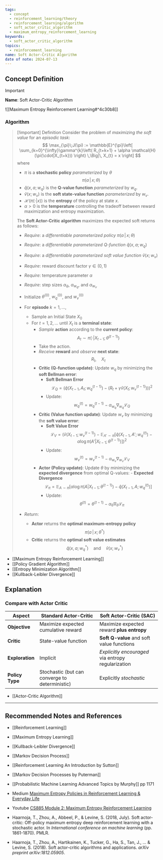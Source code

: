 ```yaml
---
tags:
  - concept
  - reinforcement_learning/theory
  - reinforcement_learning/algorithm
  - soft_actor_critic_algorithm
  - maximum_entropy_reinforcement_learning
keywords:
  - soft_actor_critic_algorithm
topics:
  - reinforcement_learning
name: Soft Actor-Critic Algorithm
date of note: 2024-07-13
---
```


## Concept Definition

>[!important]
>**Name**: Soft Actor-Critic Algorithm

![[Maximum Entropy Reinforcement Learning#^4c30b8]]


### Algorithm

>[!important] Definition
>Consider the problem of *maximizing the soft value* for an *episodic task*:
>$$
>\max_{\pi}\;J(\pi) := \mathbb{E}^{\pi}\left[ \sum_{k=0}^{\infty}\gamma^{k}\left( R_{t+k+1} + \alpha \mathcal{H}(\pi(\cdot|X_{t+k})) \right) \,\Big|\, X_{t} = x \right]
>$$
>where
>- $\pi$ is a **stochastic policy** *parameterized* by $\theta$ $$\pi(a\,|\,x;\, \theta)$$
>- $\hat{q}(x,a; w_q)$ is the **Q-value function** *parameterized* by $w_q$.
>- $\hat{v}(x; w_v)$ is the **soft state-value function** *parameterized* by $w_v$.
>- $\mathcal{H}(\pi(\cdot|x))$ is the **entropy** of the policy at state $x$.
>- $\alpha>0$ is the **temperature** controlling the tradeoff between reward maximization and entropy maximization.
>  
>The **Soft Actor-Critic algorithm** maximizes the expected soft returns as follows:
>
>- *Require*: a *differentiable parameterized policy* $\pi(a\,|\,x;\, \theta)$
>- *Require*: a *differentiable parameterized Q-function* $\hat{q}(x,a; w_q)$
>- *Require*: a *differentiable parameterized soft value function* $\hat{v}(x; w_v)$
>- *Require*: reward discount factor $\gamma\in (0,1)$
>- *Require*: temperature parameter $\alpha$
>- *Require*: step sizes $\alpha_{\theta}$, $\alpha_{w_q}$, and $\alpha_{w_v}$
>- Initialize $\theta^{(0)}$, $w_q^{(0)}$, and $w_v^{(0)}$
>
>- For **episode** $k=1, \ldots,$
>	- Sample an Initial State $X_{0}$
>	- For $t=1, 2, \ldots$ until $X_{t}$ is a **terminal state**:
>		- *Sample* **action** according to the **current policy**:
>		  $$
>		  A_{t} \sim \pi(\cdot|X_{t-1};\theta^{(t-1)})
>		  $$
>		- Take the action.
>		- *Receive* **reward** and *observe* **next state**:
>		  $$
>		  R_{t}, \quad X_{t}
>		  $$
>		- **Critic (Q-function update)**: Update $w_q$ by minimizing the **soft Bellman error**:
>			- **Soft Bellman Error** $$\mathcal{L}_{Q} = \left( \hat{q}(X_{t-1}, A_t; w_q^{(t-1)}) - \left( R_{t} + \gamma \hat{v}(X_{t}; w_v^{(t-1)}) \right) \right)^2$$
>			- Update:  $$w_q^{(t)} = w_q^{(t-1)} - \alpha_{w_q} \nabla_{w_q} \mathcal{L}_{Q}$$
>		- **Critic (Value function update)**: Update $w_v$ by minimizing the **soft value error**:
>			- **Soft Value Error**  $$\mathcal{L}_{V} = \left( \hat{v}(X_{t-1}; w_v^{(t-1)}) - \mathbb{E}_{A' \sim \pi}\left[ \hat{q}(X_{t-1}, A'; w_q^{(t)}) - \alpha \log \pi(A'|X_{t-1}; \theta^{(t-1)}) \right] \right)^2$$
>			- Update: $$w_v^{(t)} = w_v^{(t-1)} - \alpha_{w_v} \nabla_{w_v} \mathcal{L}_{V}$$
>		- **Actor (Policy update)**: Update $\theta$ by minimizing the **expected divergence** from optimal Q-values:
>			  - **Expected Divergence** $$\mathcal{L}_{\pi} = \mathbb{E}_{A \sim \pi}\left[ \alpha \log \pi(A|X_{t-1}; \theta^{(t-1)}) - \hat{q}(X_{t-1}, A; w_q^{(t)}) \right]$$
>			- Update: $$\theta^{(t)} = \theta^{(t-1)} - \alpha_{\theta} \nabla_{\theta} \mathcal{L}_{\pi}$$
>
>- *Return*:
>	- **Actor** returns the **optimal maximum-entropy policy** $$\pi(a\,|\,x;\,\theta^*)$$
>	- **Critic** returns the **optimal soft value estimates** $$\hat{q}(x,a; w_q^*) \quad \text{and} \quad \hat{v}(x; w_v^*)$$


- [[Maximum Entropy Reinforcement Learning]]
- [[Policy Gradient Algorithm]]
- [[Entropy Minimization Algorithm]]
- [[Kullback-Leibler Divergence]]


## Explanation

### Compare with Actor Critic

| Aspect          | Standard Actor-Critic                          | Soft Actor-Critic (SAC)                            |
| --------------- | ---------------------------------------------- | -------------------------------------------------- |
| **Objective**   | Maximize expected cumulative reward            | Maximize expected reward **plus entropy**          |
| **Critic**      | State-value function                           | **Soft Q-value** and soft value functions          |
| **Exploration** | Implicit                                       | *Explicitly encouraged* via entropy regularization |
| **Policy Type** | Stochastic (but can converge to deterministic) | Explicitly *stochastic*                            |

- [[Actor-Critic Algorithm]]


-----------
##  Recommended Notes and References


- [[Reinforcement Learning]]
- [[Maximum Entropy Learning]]
- [[Kullback-Leibler Divergence]]
- [[Markov Decision Process]]



- [[Reinforcement Learning An Introduction by Sutton]]
- [[Markov Decision Processes by Puterman]]
- [[Probabilistic Machine Learning Advanced Topics by Murphy]] pp 1171

- Medium [Maximum Entropy Policies in Reinforcement Learning & Everyday Life](https://awjuliani.medium.com/maximum-entropy-policies-in-reinforcement-learning-everyday-life-f5a1cc18d32d)
- Youtube [CS885 Module 2: Maximum Entropy Reinforcement Learning](https://www.youtube.com/watch?v=ZsW0LCPPWHU)
- Haarnoja, T., Zhou, A., Abbeel, P., & Levine, S. (2018, July). Soft actor-critic: Off-policy maximum entropy deep reinforcement learning with a stochastic actor. In _International conference on machine learning_ (pp. 1861-1870). PMLR.
- Haarnoja, T., Zhou, A., Hartikainen, K., Tucker, G., Ha, S., Tan, J., ... & Levine, S. (2018). Soft actor-critic algorithms and applications. _arXiv preprint arXiv:1812.05905_.